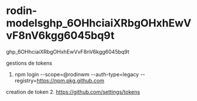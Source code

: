 # rodin-models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

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


gestions de tokens
1. npm login --scope=@rodinwm --auth-type=legacy --registry=https://npm.pkg.github.com

creation de token
2. https://github.com/settings/tokens